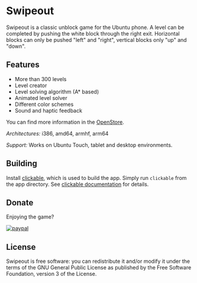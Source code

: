 # Swipeout

Swipeout is a classic unblock game for the Ubuntu phone. A level can be
completed by pushing the white block through the right exit. Horizontal blocks
can only be pushed "left" and "right", vertical blocks only "up" and "down".

## Features

* More than 300 levels
* Level creator
* Level solving algorithm (A* based)
* Animated level solver
* Different color schemes
* Sound and haptic feedback

You can find more information in the [OpenStore](https://open-store.io/app/swipeout.t-mon).

*Architectures:* i386, amd64, armhf, arm64

*Support:* Works on Ubuntu Touch, tablet and desktop environments.

## Building

Install [clickable](https://clickable-ut.dev/en/latest/), which is used to build
the app. Simply run `clickable` from the app directory.
See [clickable documentation](https://clickable-ut.dev/en/latest/usage.html) for
details.

## Donate

Enjoying the game?

[![paypal](https://www.paypalobjects.com/en_US/i/btn/btn_donateCC_LG.gif)](https://www.paypal.com/cgi-bin/webscr?cmd=_s-xclick&hosted_button_id=MTXAYC3R425NG)

## License

Swipeout is free software: you can redistribute it and/or modify it under the
terms of the GNU General Public License as
published by the Free Software Foundation, version 3 of the License.
